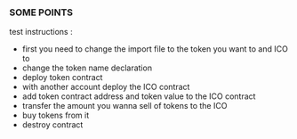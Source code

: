 ### SOME POINTS
test instructions : 
* first you need to change the import file to the token you want to and ICO to
* change the token name declaration 
* deploy token contract 
* with another account  deploy the ICO contract 
* add token contract address  and token value to the ICO contract 
* transfer the amount you wanna sell of tokens to the ICO 
* buy tokens from it 
* destroy contract 